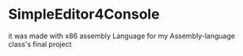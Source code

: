 SimpleEditor4Console
====================

it was made with x86 assembly Language for my Assembly-language class's final project
